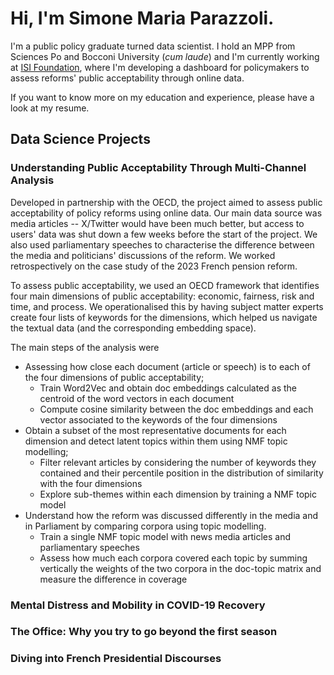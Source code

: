 # Hi, I'm Simone Maria Parazzoli.

I'm a public policy graduate turned data scientist. I hold an MPP from Sciences Po and Bocconi University (_cum laude_) and I'm currently working at [ISI Foundation](https://isi.it/en/home), where I'm developing a dashboard for policymakers to assess reforms' public acceptability through online data.

If you want to know more on my education and experience, please have a look at my resume.

<!--## Education

- **Bocconi University** $|$ MSc Public Policy (_cum laude_, 03/23)
- **Sciences Po** | Master in Public Policy (_cum laude_, 06/22)
- **University of Bologna** | BA Political Science (_cum laude_, 07/20)

## Experience
- **ISI Foundation** | Junior Data Scientist (05/23 - Present)
- **OECD Observatory of Public Sector Innovation** | Intern (10/22 - 03/23)
- **Digital Policy Alert** | Consultant (07/22 - 09/23)
- **Bocconi LEAP** | Research Assistant (04/21 - 07/21)and -->

## Data Science Projects

### Understanding Public Acceptability Through Multi-Channel Analysis

Developed in partnership with the OECD, the project aimed to assess public acceptability of policy reforms using online data. Our main data source was media articles -- X/Twitter would have been much better, but access to users' data was shut down a few weeks before the start of the project. We also used parliamentary speeches to characterise the difference between the media and politicians' discussions of the reform. We worked retrospectively on the case study of the 2023 French pension reform.

To assess public acceptability, we used an OECD framework that identifies four main dimensions of public acceptability: economic, fairness, risk and time, and process. We operationalised this by having subject matter experts create four lists of keywords for the dimensions, which helped us navigate the textual data (and the corresponding embedding space).

The main steps of the analysis were
- Assessing how close each document (article or speech) is to each of the four dimensions of public acceptability;
  - Train Word2Vec and obtain doc embeddings calculated as the centroid of the word vectors in each document
  - Compute cosine similarity between the doc embeddings and each vector associated to the keywords of the four dimensions
- Obtain a subset of the most representative documents for each dimension and detect latent topics within them using NMF topic modelling;
  - Filter relevant articles by considering the number of keywords they contained and their percentile position in the distribution of similarity with the four dimensions
  - Explore sub-themes within each dimension by training a NMF topic model
- Understand how the reform was discussed differently in the media and in Parliament by comparing corpora using topic modelling.
  - Train a single NMF topic model with news media articles and parliamentary speeches
  - Assess how much each corpora covered each topic by summing vertically the weights of the two corpora in the doc-topic matrix and measure the difference in coverage

### Mental Distress and Mobility in COVID-19 Recovery

### The Office: Why you try to go beyond the first season

### Diving into French Presidential Discourses
